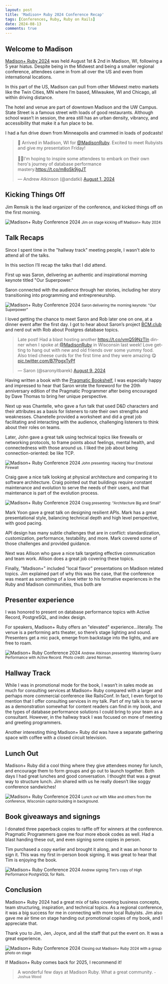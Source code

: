 ```yaml
---
layout: post
title: 'Madison+ Ruby 2024 Conference Recap'
tags: [Conferences, Ruby, Ruby on Rails]
date: 2024-08-13
comments: true
---
```


## Welcome to Madison
[Madison+ Ruby 2024](https://www.madisonruby.com) was held August 1st & 2nd in Madison, WI, following a 5 year hiatus. Despite being in the Midwest and being a smaller regional conference, attendees came in from all over the US and even from international locations.

In this part of the US, Madison can pull from other Midwest metro markets like the Twin Cities, MN where I’m based, Milwaukee, WI and Chicago, all within driving distance.

The hotel and venue are part of downtown Madison and the UW Campus. State Street is a famous street with loads of good restaurants. Although school wasn’t in session, the area still has an urban density, vibrancy, and accessibility that make it a fun place to be.

I had a fun drive down from Minneapolis and crammed in loads of podcasts!

<blockquote class="twitter-tweet"><p lang="en" dir="ltr">🧀 Arrived in Madison, WI for <a href="https://twitter.com/MadisonRuby?ref_src=twsrc%5Etfw">@MadisonRuby</a>. Excited to meet Rubyists and give my presentation Friday!<br><br>🦸‍♀️I&#39;m hoping to inspire some attendees to embark on their own hero&#39;s journey of database performance mastery.<a href="https://t.co/m8oSk9jgJT">https://t.co/m8oSk9jgJT</a></p>&mdash; Andrew Atkinson (@andatki) <a href="https://twitter.com/andatki/status/1818863665191244042?ref_src=twsrc%5Etfw">August 1, 2024</a></blockquote> <script async src="https://platform.twitter.com/widgets.js" charset="utf-8"></script>

## Kicking Things Off
Jim Remsik is the lead organizer of the conference, and kicked things off on the first morning.

![Madison+ Ruby Conference 2024](/assets/images/madison-ruby/madison-ruby-1.jpg)
<small>Jim on stage kicking off Madison+ Ruby 2024</small>

## Talk Recaps
Since I spent time in the "hallway track" meeting people, I wasn't able to attend all of the talks.

In this section I’ll recap the talks that I did attend.

First up was Saron, delivering an authentic and inspirational morning keynote titled "Our Superpower."

Saron connected with the audience through her stories, including her story transitioning into programming and entrepreneurship.

![Madison+ Ruby Conference 2024](/assets/images/madison-ruby/madison-ruby-2.jpg)
<small>Saron delivering the morning keynote: "Our Superpower"</small>

I loved getting the chance to meet Saron and Rob later one on one, at a dinner event after the first day. I got to hear about Saron’s project [BCM.club](https://www.bcm.club) and nerd out with Rob about Postgres database topics.

<blockquote class="twitter-tweet"><p lang="en" dir="ltr">Late post! Had a blast hosting another <a href="https://t.co/vmQ59NzTIn">https://t.co/vmQ59NzTIn</a> dinner when I spoke at <a href="https://twitter.com/MadisonRuby?ref_src=twsrc%5Etfw">@MadisonRuby</a> in Wisconsin last week! Love getting to hang out with new and old friends over some yummy food. Also tried cheese curds for the first time and they were amazing 😋 <a href="https://t.co/B7PpgxTyPf">pic.twitter.com/B7PpgxTyPf</a></p>&mdash; Saron (@saronyitbarek) <a href="https://twitter.com/saronyitbarek/status/1821707137787302187?ref_src=twsrc%5Etfw">August 9, 2024</a></blockquote> <script async src="https://platform.twitter.com/widgets.js" charset="utf-8"></script>

Having written a book with the [Pragmatic Bookshelf](https://pragprog.com), I was especially happy and impressed to hear that Saron wrote the foreword for the 20th anniversary edition of the Pragmatic Programmer after being encouraged by Dave Thomas to bring her unique perspective.

Next up was Chantelle, who gave a fun talk that used D&D characters and their attributes as a basis for listeners to rate their own strengths and weaknesses. Chanetelle provided a worksheet and did a great job facilitating and interacting with the audience, challenging listeners to think about their roles on teams.

Later, John gave a great talk using technical topics like firewalls or networking protocols, to frame points about feelings, mental health, and connectedness with those around us. I liked the job about being connection-oriented: be like TCP.

![Madison+ Ruby Conference 2024](/assets/images/madison-ruby/madison-ruby-5.jpg)
<small>John presenting: Hacking Your Emotional Firewall</small>

Craig gave a nice talk looking at physical architecture and comparing it to software architecture. Craig pointed out that buildings require constant maintenance and evolution to serve the needs of their users, and that maintenance is part of the evolution process.

![Madison+ Ruby Conference 2024](/assets/images/madison-ruby/madison-ruby-4.jpg)
<small>Craig presenting: "Architecture Big and Small"</small>

Mark Yoon gave a great talk on designing resilient APIs. Mark has a great presentational style, balancing technical depth and high level perspective, with good pacing.

API design has many subtle challenges that are in conflict: standardization, customization, performance, testability, and more. Mark covered some of those challenges and provided guidance.

Next was Allison who gave a nice talk targeting effective communication and team work. Allison does a great job covering these topics.

Finally, "Madison+" included "local flavor" presentations on Madison related topics. Jim explained part of why this was the case, that the conference was meant as something of a love letter to his formative experiences in the Ruby and Madison communities, thus both are 

## Presenter experience
I was honored to present on database performance topics with Active Record, PostgreSQL, and index design.

For speakers, Madison+ Ruby offers an "elevated" experience...literally. The venue is a performing arts theater, so there’s stage lighting and sound. Presenters get a mic pack, emerge from backstage into the lights, and are free to roam.

![Madison+ Ruby Conference 2024](/assets/images/madison-ruby/madison-ruby-7.jpg)
<small>Andrew Atkinson presenting: Mastering Query Performance with Active Record. Photo credit: Jared Norman.</small>


## Hallway Track
While I was in promotional mode for the book, I wasn’t in sales mode as much for consulting services at Madison+ Ruby compared with a larger and perhaps more commercial conference like RailsConf. In fact, I even forgot to mention that I offer consulting services in my talk. Part of my talk is to serve as a demonstration somewhat for content readers can find in my book, and the types of database performance solutions I could bring to your team as a consultant. However, in the hallway track I was focused on more of meeting and greeting programmers.

Another interesting thing Madison+ Ruby did was have a separate gathering space with coffee with a closed circuit television.


## Lunch Out
Madison+ Ruby did a cool thing where they give attendees money for lunch, and encourage them to form groups and go out to launch together. Both days I had great lunches and good conversation. I thought that was a great way to structure lunch. Jim shared with us he really doesn’t like soggy conference sandwiches!

![Madison+ Ruby Conference 2024](/assets/images/madison-ruby/madison-ruby-3.jpg)
<small>Lunch out with Mike and others from the conference, Wisconsin capitol building in background.</small>

## Book giveaways and signings
I donated three paperback copies to raffle off for winners at the conference. Pragmatic Programmers gave me four more ebook codes as well. Had a blast handing these out, and even signing some copies in person.

Tim purchased a copy earlier and brought it along, and it was an honor to sign it. This was my first in-person book signing. It was great to hear that Tim is enjoying the book.

![Madison+ Ruby Conference 2024](/assets/images/madison-ruby/madison-ruby-8.jpg)
<small>Andrew signing Tim's copy of High Performance PostgreSQL for Rails.</small>

## Conclusion
Madison+ Ruby 2024 had a great mix of talks covering business concepts, team structuring, inspiration, and technical topics. As a regional conference, it was a big success for me in connecting with more local Rubyists. Jim also gave me air time on stage handing out promotional copies of my book, and I appreciate that.

Thank you to Jim, Jen, Joyce, and all the staff that put the event on. It was a great experience.

![Madison+ Ruby Conference 2024](/assets/images/madison-ruby/madison-ruby-6.jpg)
<small>Closing out Madison+ Ruby 2024 with a group photo on stage</small>

If Madison+ Ruby comes back for 2025, I recommend it!

> A wonderful few days at Madison Ruby. What a great community.
<small>- Joshua Wood</small>
